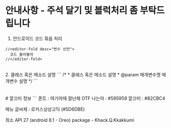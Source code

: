 # 안내사항 - 주석 달기 및 블럭처리 좀 부탁드립니다
    
1. 안드로이드 코드 묶음 처리
```
//<editor-fold desc="변수 선언">   
  코드 블라블라   
//</editor-fold>   
```
<br>
2. 클래스 혹은 메소드 설명
```
/*   
* 클래스 혹은 메소드 설명   
* @param 매개변수명 매개변수 설명   
*/ 
```
<br>
<br>
<br>
# 깔끄미 정보
```
폰트 : 여기어때 잘난체 OTF
나는야 : #595959
깔끄미 : #82CBC4

메뉴 글씨체 : 로커스상상고딕 (#5D6DBE)

최소 API 27 (android 8.1 - Oreo)
package - Khack.Q.Kkakkumi
```
